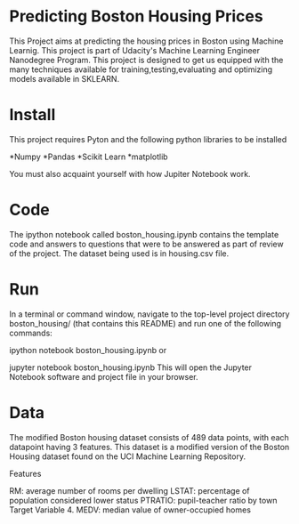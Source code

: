 # Predicting Boston Housing Prices
This Project aims at predicting the housing prices in Boston using Machine Learnig. This project is part of Udacity's Machine Learning Engineer Nanodegree Program. This project is designed to get us equipped with the many techniques available for training,testing,evaluating and optimizing models available in SKLEARN.

# Install 
This project requires Pyton and the following python libraries to be installed

*Numpy
*Pandas
*Scikit Learn
*matplotlib

 You must also acquaint yourself with how  Jupiter Notebook work.

# Code
The ipython notebook called boston_housing.ipynb contains the template code and answers to questions that were to be answered as part of review of the project.
The dataset being used is in housing.csv file. 

# Run
In a terminal or command window, navigate to the top-level project directory boston_housing/ (that contains this README) and run one of the following commands:

ipython notebook boston_housing.ipynb
or

jupyter notebook boston_housing.ipynb
This will open the Jupyter Notebook software and project file in your browser.

# Data
The modified Boston housing dataset consists of 489 data points, with each datapoint having 3 features. This dataset is a modified version of the Boston Housing dataset found on the UCI Machine Learning Repository.

Features

RM: average number of rooms per dwelling
LSTAT: percentage of population considered lower status
PTRATIO: pupil-teacher ratio by town
Target Variable 4. MEDV: median value of owner-occupied homes

